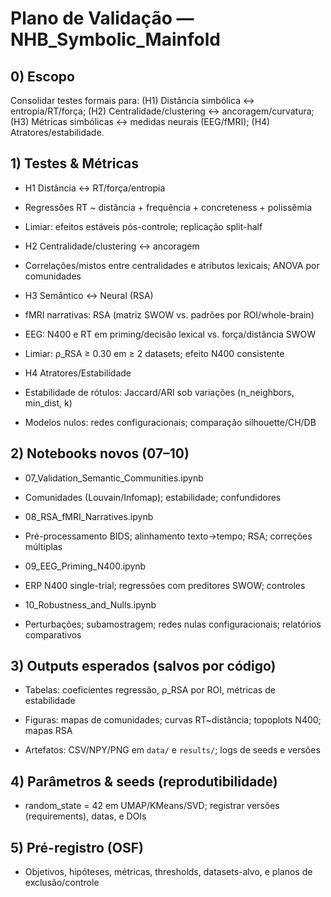 # Plano de Validação — NHB_Symbolic_Mainfold

## 0) Escopo

Consolidar testes formais para: (H1) Distância simbólica ↔ entropia/RT/força; (H2) Centralidade/clustering ↔ ancoragem/curvatura; (H3) Métricas simbólicas ↔ medidas neurais (EEG/fMRI); (H4) Atratores/estabilidade.

## 1) Testes & Métricas

- H1 Distância ↔ RT/força/entropia

- Regressões RT ~ distância + frequência + concreteness + polissêmia

- Limiar: efeitos estáveis pós-controle; replicação split-half

- H2 Centralidade/clustering ↔ ancoragem

- Correlações/mistos entre centralidades e atributos lexicais; ANOVA por comunidades

- H3 Semântico ↔ Neural (RSA)

- fMRI narrativas: RSA (matriz SWOW vs. padrões por ROI/whole-brain)

- EEG: N400 e RT em priming/decisão lexical vs. força/distância SWOW

- Limiar: ρ_RSA ≥ 0.30 em ≥ 2 datasets; efeito N400 consistente

- H4 Atratores/Estabilidade

- Estabilidade de rótulos: Jaccard/ARI sob variações (n_neighbors, min_dist, k)

- Modelos nulos: redes configuracionais; comparação silhouette/CH/DB

## 2) Notebooks novos (07–10)

- 07_Validation_Semantic_Communities.ipynb

- Comunidades (Louvain/Infomap); estabilidade; confundidores

- 08_RSA_fMRI_Narratives.ipynb

- Pré-processamento BIDS; alinhamento texto→tempo; RSA; correções múltiplas

- 09_EEG_Priming_N400.ipynb

- ERP N400 single-trial; regressões com preditores SWOW; controles

- 10_Robustness_and_Nulls.ipynb

- Perturbações; subamostragem; redes nulas configuracionais; relatórios comparativos

## 3) Outputs esperados (salvos por código)

- Tabelas: coeficientes regressão, ρ_RSA por ROI, métricas de estabilidade

- Figuras: mapas de comunidades; curvas RT~distância; topoplots N400; mapas RSA

- Artefatos: CSV/NPY/PNG em `data/` e `results/`; logs de seeds e versões

## 4) Parâmetros & seeds (reprodutibilidade)

- random_state = 42 em UMAP/KMeans/SVD; registrar versões (requirements), datas, e DOIs

## 5) Pré-registro (OSF)

- Objetivos, hipóteses, métricas, thresholds, datasets-alvo, e planos de exclusão/controle
